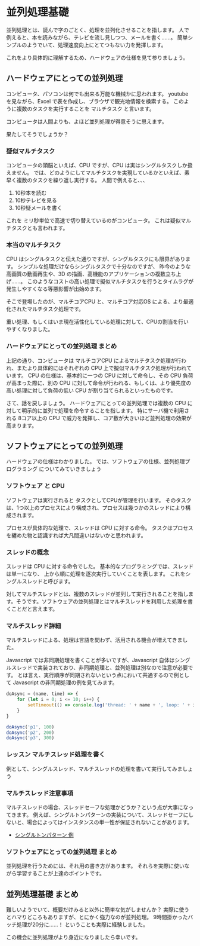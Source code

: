 # 並列処理基礎
並列処理とは、読んで字のごとく、処理を並列化させることを指します。
人で例えると、本を読みながら、テレビを流し見しつつ、メールを書く……。
簡単シンプルのようでいて、処理速度向上にとてつもない力を発揮します。

これをより具体的に理解するため、ハードウェアの仕様を見て参りましょう。

## ハードウェアにとっての並列処理
コンピュータ、パソコンは何でも出来る万能な機械かに思われます。
youtube を見ながら、Excel で表を作成し、ブラウザで観光地情報を検索する。
このように複数のタスクを実行することを マルチタスク と言います。

コンピュータは人間よりも、よほど並列処理が得意そうに思えます。

果たしてそうでしょうか？

### 疑似マルチタスク
コンピュータの頭脳といえば、CPU ですが、CPU は実はシングルタスクしか扱えません。
では、どのようにしてマルチタスクを実現しているかといえば、素早く複数のタスクを繰り返し実行する。
人間で例えると、、、

1. 10秒本を読む
2. 10秒テレビを見る
3. 10秒疑メールを書く

これを ミリ秒単位で高速で切り替えているのがコンピュータ。
これは疑似マルチタスクとも言われます。

### 本当のマルチタスク
CPU はシングルタスクと伝えた通りですが、シングルタスクにも限界があります。
シンプルな処理だけならシングルタスクで十分なのですが、
昨今のような高画質の動画再生や、3D の描画、高機能のアプリケーションの複数立ち上げ……。
このようなコストの高い処理で擬似マルチタスクを行うとタイムラグが発生しやすくなる等悪影響が出始めます。

そこで登場したのが、マルチコアCPU と、マルチコア対応OS による、より最適化されたマルチタスク処理です。

重い処理、もしくはいま現在活性化している処理に対して、CPUの割当を行いやすくなりました。

### ハードウェアにとっての並列処理 まとめ
上記の通り、コンピュータは マルチコアCPU によるマルチタスク処理が行われ、またより具体的にはそれぞれの CPU 上で擬似マルチタスク処理が行われています。
CPU の仕様は、基本的に一つの CPU に対して命令し、その CPU 負荷が高まった際に、別の CPU に対して命令が行われる、もしくは、より優先度の高い処理に対して負荷の低い CPU が割り当てられるといったものです。

さて、話を戻しましょう。
ハードウェアにとっての並列処理では複数の CPU に対して明示的に並列で処理を命令することを指します。
特にサーバ機で利用される 8コア以上の CPU で威力を発揮し、コア数が大きいほど並列処理の効果が高まります。

## ソフトウェアにとっての並列処理
ハードウェアの仕様はわかりました。
では、ソフトウェアの仕様、並列処理プログラミング についてみていきましょう

### ソフトウェア と CPU
ソフトウェアは実行されると タスクとしてCPUが管理を行います。
そのタスクは、1つ以上のプロセスにより構成され、プロセスは幾つかのスレッドにより構成されます。

プロセスが具体的な処理で、スレッドは CPU に対する命令。
タスクはプロセスを纏めた物と認識すれば大凡間違いはないかと思われます。

### スレッドの概念
スレッドは CPU に対する命令でした。
基本的なプログラミングでは、スレッドは単一になり、
上から順に処理を逐次実行していくことを表します。
これをシングルスレッドと呼びます。

対してマルチスレッドとは、複数のスレッドが並列して実行されることを指します。そうです。ソフトウェアの並列処理とはマルチスレッドを利用した処理を書くことだと言えます。

### マルチスレッド詳細
マルチスレッドによる、処理は言語を問わず、活用される機会が増えてきました。

Javascript では非同期処理を書くことが多いですが、Javascript 自体はシングルスレッドで実装されており、非同期処理と、並列処理は別なので注意が必要です。
とは言え、実行順序が同期されないという点において共通するので例として Javascript の非同期処理の例を見てみます。

~~~javascript
doAsync = (name, time) => {
    for (let i = 0; i <= 10; i++) {
        setTimeout(() => console.log('thread: ' + name + ', loop: ' + i), time * i);
    }
}

doAsync('p1', 100)
doAsync('p2', 200)
doAsync('p3', 300)
~~~

### レッスン マルチスレッド処理を書く
例として、シングルスレッド、マルチスレッドの処理を書いて実行してみましょう


### マルチスレッド注意事項
マルチスレッドの場合、スレッドセーフな処理かどうか？という点が大事になってきます。
例えば、シングルトンパターンの実装について、スレッドセーフにしないと、場合によってはインスタンスの単一性が保証されないことがあります。

- [シングルトンパターン 例](https://qiita.com/shoheiyokoyama/items/c16fd547a77773c0ccc1)

### ソフトウェアにとっての並列処理 まとめ
並列処理を行うためには、それ用の書き方があります。
それらを実際に使いながら学習することが上達のポイントです。

## 並列処理基礎 まとめ
難しいようでいて、概要だけみると以外に簡単な気がしませんか？
実際に使うとハマりどころもありますが、とにかく強力なのが並列処理。
9時間掛かったバッチ処理が20分に……！
ということも実際に経験しました。

この機会に並列処理がより身近になりましたら幸いです。
